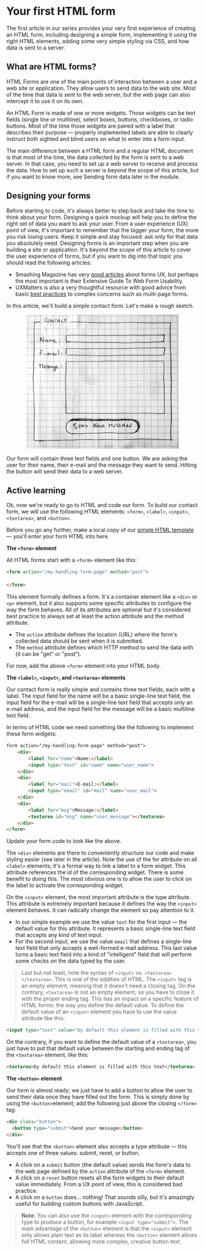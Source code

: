 # Your first HTML form

The first article in our series provides your very first experience of creating an HTML form, including designing a simple form, implementing it using the right HTML elements, adding some very simple styling via CSS, and how data is sent to a server.

## What are HTML forms?

HTML Forms are one of the main points of interaction between a user and a web site or application. They allow users to send data to the web site. Most of the time that data is sent to the web server, but the web page can also intercept it to use it on its own.

An HTML Form is made of one or more widgets. Those widgets can be text fields (single line or multiline), select boxes, buttons, checkboxes, or radio buttons. Most of the time those widgets are paired with a label that describes their purpose — properly implemented labels are able to clearly instruct both sighted and blind users on what to enter into a form input.

The main difference between a HTML form and a regular HTML document is that most of the time, the data collected by the form is sent to a web server. In that case, you need to set up a web server to receive and process the data. How to set up such a server is beyond the scope of this article, but if you want to know more, see Sending form data later in the module.

## Designing your forms

Before starting to code, it's always better to step back and take the time to think about your form. Designing a quick mockup will help you to define the right set of data you want to ask your user. From a user experience (UX) point of view, it's important to remember that the bigger your form, the more you risk losing users. Keep it simple and stay focused: ask only for that data you absolutely need. Designing forms is an important step when you are building a site or application. It's beyond the scope of this article to cover the user experience of forms, but if you want to dig into that topic you should read the following articles:


* Smashing Magazine has very <a href="http://uxdesign.smashingmagazine.com/tag/forms/">good articles</a> about forms UX, but perhaps the most important is their Extensive Guide To Web Form Usability.
* UXMatters is also a very thoughtful resource with good advice from basic <a href="http://www.uxmatters.com/mt/archives/2012/05/7-basic-best-practices-for-buttons.php">best practices</a> to complex concerns such as multi-page forms.

In this article, we'll build a simple contact form. Let's make a rough sketch.

<p align="center">
	<img src="images/form-sketch-low.jpg" alt="">
</p>

Our form will contain three text fields and one button. We are asking the user for their name, their e-mail and the message they want to send. Hitting the button will send their data to a web server.

## Active learning

Ok, now we're ready to go to HTML and code our form. To build our contact form, we will use the following HTML elements: `<form>`, `<label>`, `<input>`, `<textarea>`, and `<button>`.

Before you go any further, make a local copy of our <a href="active_learning/form_starter.html">simple HTML template</a> — you'll enter your form HTML into here.

<strong>The `<form>` element</strong>

All HTML forms start with a `<form>` element like this:
```html
<form action="/my-handling-form-page" method="post">

</form>
```

This element formally defines a form. It's a container element like a `<div>` or `<p>` element, but it also supports some specific attributes to configure the way the form behaves. All of its attributes are optional but it's considered best practice to always set at least the action attribute and the method attribute.

* The `action` attribute defines the location (URL) where the form's collected data should be sent when it is submitted.
* The `method` attribute defines which HTTP method to send the data with (it can be "get" or "post").

For now, add the above `<form>` element into your HTML body.

<strong>The `<label>`, `<input>`, and `<textarea>` elements</strong>

Our contact form is really simple and contains three text fields, each with a label. The input field for the name will be a basic single-line text field, the input field for the e-mail will be a single-line text field that accepts only an e-mail address, and the input field for the message will be a basic multiline text field.

In terms of HTML code we need something like the following to implement these form widgets:

```html
form action="/my-handling-form-page" method="post">
    <div>
        <label for="name">Name:</label>
        <input type="text" id="name" name="user_name">
    </div>
    <div>
        <label for="mail">E-mail:</label>
        <input type="email" id="mail" name="user_mail">
    </div>
    <div>
        <label for="msg">Message:</label>
        <textarea id="msg" name="user_message"></textarea>
    </div>
</form>
```

Update your form code to look like the above.

The `<div>` elements are there to conveniently structure our code and make styling easier (see later in the article). Note the use of the for attribute on all `<label>` elements; it's a formal way to link a label to a form widget. This attribute references the id of the corresponding widget. There is some benefit to doing this. The most obvious one is to allow the user to click on the label to activate the corresponding widget.

On the `<input>` element, the most important attribute is the type attribute. This attribute is extremely important because it defines the way the `<input>` element behaves. It can radically change the element so pay attention to it.

* In our simple example we use the value `text` for the first input — the default value for this attribute. It represents a basic single-line text field that accepts any kind of text input.
* For the second input, we use the value `email` that defines a single-line text field that only accepts a well-formed e-mail address. This last value turns a basic text field into a kind of "intelligent" field that will perform some checks on the data typed by the user.

>	Last but not least, note the syntax of `<input>` vs. `<textarea></textarea>`. This is one of the oddities of HTML. The `<input>` tag is an empty element, meaning that it doesn't need a closing tag. On the contrary, `<textarea>` is not an empty element, so you have to close it with the proper ending tag. This has an impact on a specific feature of HTML forms: the way you define the default value. To define the default value of an `<input>` element you have to use the value attribute like this:

```html
<input type="text" value="by default this element is filled with this text" />
```

On the contrary, if you want to define the default value of a `<textarea>`, you just have to put that default value between the starting and ending tag of the `<textarea>` element, like this:
```html
<textarea>by default this element is filled with this text</textarea>
```

<strong>The `<button>` element</strong>

Our form is almost ready; we just have to add a button to allow the user to send their data once they have filled out the form. This is simply done by using the `<button>`element; add the following just above the closing `</form>` tag:

```html
<div class="button">
  <button type="submit">Send your message</button>
</div>
```

You'll see that the `<button>` element also accepts a type attribute — this accepts one of three values: submit, reset, or button.

* A click on a `submit` button (the default value) sends the form's data to the web page defined by the `action` attribute of the `<form>` element.
* A click on a `reset` button resets all the form widgets to their default value immediately. From a UX point of view, this is considered bad practice.
* A click on a `button` does... nothing! That sounds silly, but it's amazingly useful for building custom buttons with JavaScript.

>	<strong>Note</strong>: You can also use the `<input>` element with the corresponding type to produce a button, for example `<input type="submit">`. The main advantage of the `<button>` element is that the `<input>` element only allows plain text as its label whereas the `<button>` element allows full HTML content, allowing more complex, creative button text.
